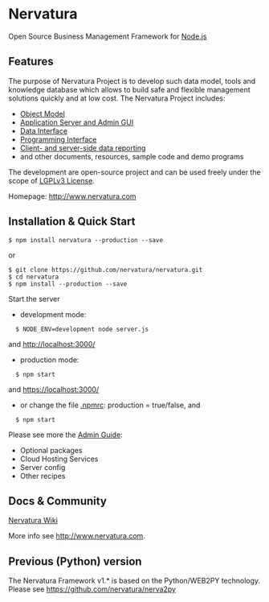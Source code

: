 Nervatura
=========

Open Source Business Management Framework for [Node.js](http://nodejs.org)

## Features

The purpose of Nervatura Project is to develop such data model, tools and knowledge database which allows to build safe and flexible management solutions quickly and at low cost.
The Nervatura Project includes:
  * [Object Model](https://github.com/nervatura/nervatura/wiki/Nervatura-Object-Model-%28NOM%29)
  * [Application Server and Admin GUI](https://github.com/nervatura/nervatura/wiki/Application-Server-and-Admin-GUI-%28NAS%29)
  * [Data Interface](https://github.com/nervatura/nervatura/wiki/Nervatura-Data-Interface-%28NDI%29)
  * [Programming Interface](https://github.com/nervatura/nervatura/wiki/Nervatura-Programming-Interface-%28NPI%29)
  * [Client- and server-side data reporting](https://github.com/nervatura/nervatura/wiki/Nervatura-Report-%28NDR%29)
  * and other documents, resources, sample code and demo programs

The development are open-source project and can be used freely under the scope of [LGPLv3 License](http://www.gnu.org/licenses/lgpl.html).

Homepage: http://www.nervatura.com

## Installation & Quick Start

    $ npm install nervatura --production --save

or

    $ git clone https://github.com/nervatura/nervatura.git
    $ cd nervatura
    $ npm install --production --save

Start the server

* development mode:
```
  $ NODE_ENV=development node server.js
```
and [http://localhost:3000/](http://localhost:3000/)

* production mode:
```
  $ npm start
```
and [https://localhost:3000/](https://localhost:3000/)

* or change the file [.npmrc](.npmrc): production = true/false, and
```
  $ npm start
```    

Please see more the [Admin Guide](https://rawgit.com/nervatura/nervatura/master/views/docs/nas.html):
  * Optional packages
  * Cloud Hosting Services
  * Server config
  * Other recipes

## Docs & Community

[Nervatura Wiki](https://github.com/nervatura/nervatura/wiki)

More info see http://www.nervatura.com.

## Previous (Python) version

The Nervatura Framework v1.* is based on the Python/WEB2PY technology.
Please see https://github.com/nervatura/nerva2py